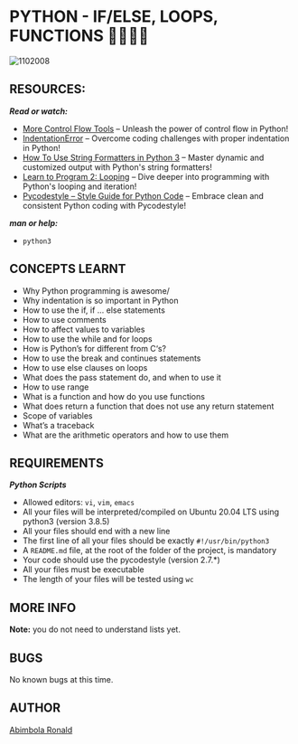 # PYTHON - IF/ELSE, LOOPS, FUNCTIONS 🧊🧊🧊🧊
![1102008](https://github.com/Ronnie5562/ML002/assets/110787129/d96d2577-4487-4196-b568-5eb537235aad)

## RESOURCES:
***Read or watch:***
- [More Control Flow Tools](https://docs.python.org/3/tutorial/controlflow.html) – Unleash the power of control flow in Python!
- [IndentationError](https://www.youtube.com/watch?v=1QXOd2ZQs-Q) – Overcome coding challenges with proper indentation in Python!
- [How To Use String Formatters in Python 3](https://www.digitalocean.com/community/tutorials/how-to-use-string-formatters-in-python-3) – Master dynamic and customized output with Python's string formatters!
- [Learn to Program 2: Looping](https://www.youtube.com/playlist?list=PLGLfVvz_LVvTn3cK5e6LjhgGiSeVlIRwt) – Dive deeper into programming with Python's looping and iteration!
- [Pycodestyle – Style Guide for Python Code](https://pypi.org/project/pycodestyle/) – Embrace clean and consistent Python coding with Pycodestyle!

***man or help:***
- `python3`

## CONCEPTS LEARNT
- Why Python programming is awesome/
- Why indentation is so important in Python
- How to use the if, if ... else statements
- How to use comments
- How to affect values to variables
- How to use the while and for loops
- How is Python’s for different from C‘s?
- How to use the break and continues statements
- How to use else clauses on loops
- What does the pass statement do, and when to use it
- How to use range
- What is a function and how do you use functions
- What does return a function that does not use any return statement
- Scope of variables
- What’s a traceback
- What are the arithmetic operators and how to use them
  
## REQUIREMENTS
***Python Scripts***
- Allowed editors: `vi`, `vim`, `emacs`
- All your files will be interpreted/compiled on Ubuntu 20.04 LTS using python3 (version 3.8.5)
- All your files should end with a new line
- The first line of all your files should be exactly `#!/usr/bin/python3`
- A `README.md` file, at the root of the folder of the project, is mandatory
- Your code should use the pycodestyle (version 2.7.*)
- All your files must be executable
- The length of your files will be tested using `wc`
## MORE INFO
**Note:** you do not need to understand lists yet.

## BUGS
No known bugs at this time.

## AUTHOR
[Abimbola Ronald](https://www.linkedin.com/in/abimbola-ronald-977299224/)
